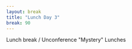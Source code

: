 ```yaml
---
layout: break
title: "Lunch Day 3"
break: 90
---
```


Lunch break / Unconference 
"Mystery" Lunches